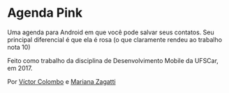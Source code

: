# Agenda Pink
Uma agenda para Android em que você pode salvar seus contatos. Seu principal diferencial é que ela é rosa (o que claramente rendeu ao trabalho nota 10)

Feito como trabalho da disciplina de Desenvolvimento Mobile da UFSCar, em 2017.

Por [Víctor Colombo](https://github.com/vccolombo) e [Mariana Zagatti](https://github.com/marizagat)
